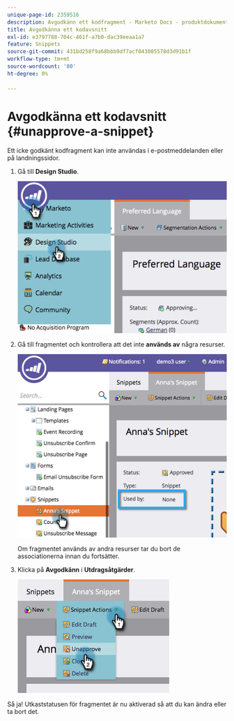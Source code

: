 ```yaml
---
unique-page-id: 2359516
description: Avgodkänn ett kodfragment - Marketo Docs - produktdokumentation
title: Avgodkänna ett kodavsnitt
exl-id: e3797788-704c-461f-a7b0-dac39eeaa1a7
feature: Snippets
source-git-commit: 431bd258f9a68bbb9df7acf043085578d3d91b1f
workflow-type: tm+mt
source-wordcount: '80'
ht-degree: 0%

---
```


# Avgodkänna ett kodavsnitt {#unapprove-a-snippet}

Ett icke godkänt kodfragment kan inte användas i e-postmeddelanden eller på landningssidor.

1. Gå till **Design Studio**.

   ![](assets/image2014-9-16-10-3a41-3a18.png)

1. Gå till fragmentet och kontrollera att det inte **används av** några resurser.

   ![](assets/image2014-9-16-10-3a41-3a27.png)

   Om fragmentet används av andra resurser tar du bort de associationerna innan du fortsätter.

1. Klicka på **Avgodkänn** i **Utdragsåtgärder**.

   ![](assets/image2014-9-16-10-3a41-3a54.png)

Så ja! Utkaststatusen för fragmentet är nu aktiverad så att du kan ändra eller ta bort det.
